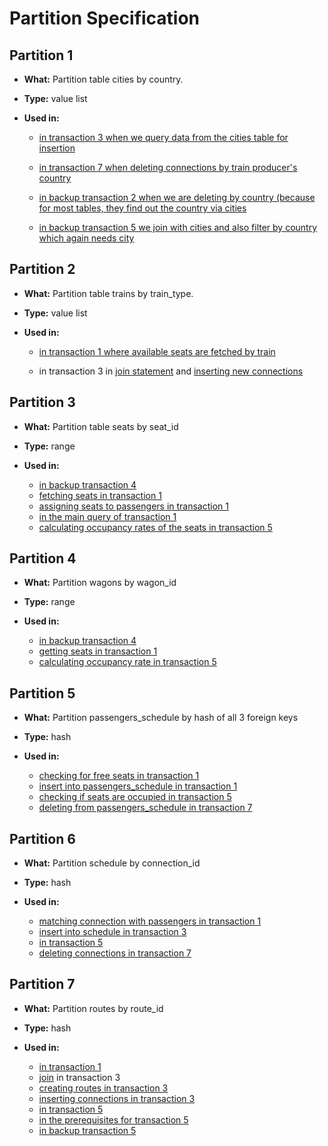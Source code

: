 # Partition Specification

## Partition 1

- **What:** Partition table cities by country.
- **Type:** value list
- **Used in:**

  - [in transaction 3 when we query data from the cities table for insertion](https://github.com/ADB-Team/railway-db-public/blob/main/query-plans/original/transaction3.md#create-stations)

  - [in transaction 7 when deleting connections by train producer's country](https://github.com/ADB-Team/railway-db-public/blob/main/query-plans/original/transaction7.md#delete-from-passengers_schedule-for-every-connection-with-this-train)



  - [in backup transaction 2 when we are deleting by country (because for most tables, they find out the country via cities](https://github.com/ADB-Team/railway-db-public/blob/main/query-plans/original/backup-transaction2.md#dependencies)

  - [in backup transaction 5 we join with cities and also filter by country which again needs city](https://github.com/ADB-Team/railway-db-public/blob/main/query-plans/original/backup-transaction5.md)

## Partition 2

- **What:** Partition table trains by train_type.
- **Type:** value list
- **Used in:**

  - [in transaction 1 where available seats are fetched by train](https://github.com/ADB-Team/railway-db-public/blob/main/query-plans/original/transaction1.md#prerequisites)

  - in transaction 3 in [join statement](https://github.com/ADB-Team/railway-db-public/blob/main/query-plans/original/transaction3.md#join-routes-and-train-for-every-starting-time) and [inserting new connections](https://github.com/ADB-Team/railway-db-public/blob/main/query-plans/original/transaction3.md#insert-connections)

## Partition 3

- **What:** Partition table seats by seat_id
- **Type:** range
- **Used in:**

  - [in backup transaction 4](https://github.com/ADB-Team/railway-db-public/blob/main/query-plans/original/backup-transaction4.md)
  - [fetching seats in transaction 1](https://github.com/ADB-Team/railway-db-public/blob/main/query-plans/original/transaction1.md#getting-the-seats)
  - [assigning seats to passengers in transaction 1](https://github.com/ADB-Team/railway-db-public/blob/main/query-plans/original/transaction1.md#cross-joining-passengers-with-connection-and-their-seat-for-every-passenger)
  - [in the main query of transaction 1](https://github.com/ADB-Team/railway-db-public/blob/main/query-plans/original/transaction1.md#main-query)
  - [calculating occupancy rates of the seats in transaction 5](https://github.com/ADB-Team/railway-db-public/blob/main/query-plans/original/transaction5.md#prerequisites)

## Partition 4

- **What:** Partition wagons by wagon_id
- **Type:** range
- **Used in:**

  - [in backup transaction 4](https://github.com/ADB-Team/railway-db-public/blob/main/query-plans/original/backup-transaction4.md)
  - [getting seats in transaction 1](https://github.com/ADB-Team/railway-db-public/blob/main/query-plans/original/transaction1.md#getting-the-seats)
  - [calculating occupancy rate in transaction 5](https://github.com/ADB-Team/railway-db-public/blob/main/query-plans/original/transaction5.md#calculate-occupancy-rate)

## Partition 5

- **What:** Partition passengers_schedule by hash of all 3 foreign keys
- **Type:** hash
- **Used in:**

  - [checking for free seats in transaction 1](https://github.com/ADB-Team/railway-db-public/blob/main/query-plans/original/transaction1.md#for-every-seat)
  - [insert into passengers_schedule in transaction 1](https://github.com/ADB-Team/railway-db-public/blob/main/query-plans/original/transaction1.md#main-query)
  - [checking if seats are occupied in transaction 5](https://github.com/ADB-Team/railway-db-public/blob/main/query-plans/original/transaction5.md#for-every-connection)
  - [deleting from passengers_schedule in transaction 7](https://github.com/ADB-Team/railway-db-public/blob/main/query-plans/original/transaction7.md#delete-from-passengers_schedule-for-every-connection-with-this-train)

## Partition 6

- **What:** Partition schedule by connection_id
- **Type:** hash
- **Used in:**

  - [matching connection with passengers in transaction 1](https://github.com/ADB-Team/railway-db-public/blob/main/query-plans/original/transaction1.md#cross-joining-passengers-with-connection-and-their-seat-for-every-passenger)
  - [insert into schedule in transaction 3](https://github.com/ADB-Team/railway-db-public/blob/main/query-plans/original/transaction3.md#insert-connections)
  - [in transaction 5](https://github.com/ADB-Team/railway-db-public/blob/main/query-plans/original/transaction5.md#main-query)
  - [deleting connections in transaction 7](https://github.com/ADB-Team/railway-db-public/blob/main/query-plans/original/transaction7.md#delete-from-passengers_schedule-for-every-connection-with-this-train)

## Partition 7

- **What:** Partition routes by route_id
- **Type:** hash
- **Used in:**

  - [in transaction 1](https://github.com/ADB-Team/railway-db-public/blob/main/query-plans/original/transaction1.md#main-query)
  - [join](https://github.com/ADB-Team/railway-db-public/blob/main/query-plans/original/transaction3.md#join-routes-and-train-for-every-starting-time) in transaction 3
  - [creating routes in transaction 3](https://github.com/ADB-Team/railway-db-public/blob/main/query-plans/original/transaction3.md#create-routes)
  - [inserting connections in transaction 3](https://github.com/ADB-Team/railway-db-public/blob/main/query-plans/original/transaction3.md#insert-connections)
  - [in transaction 5](https://github.com/ADB-Team/railway-db-public/blob/main/query-plans/original/transaction5.md#main-query)
  - [in the prerequisites for transaction 5](https://github.com/ADB-Team/railway-db-public/blob/main/query-plans/original/transaction5.md#for-every-connection)
  - [in backup transaction 5](https://github.com/ADB-Team/railway-db-public/blob/main/query-plans/original/backup-transaction5.md)

